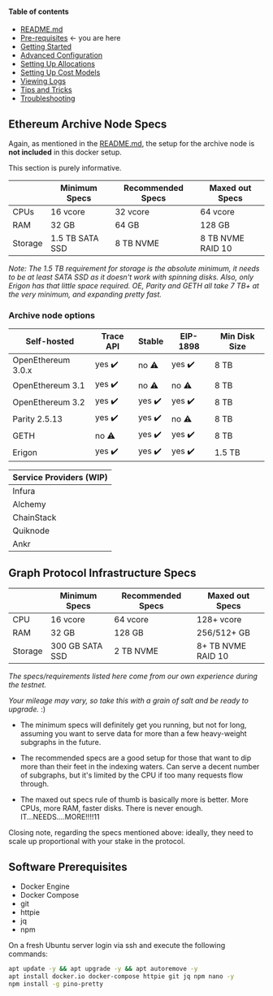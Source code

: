 #### Table of contents

- [README.md](https://github.com/StakeSquid/graphprotocol-mainnet-docker/blob/advanced/README.md)
- [Pre-requisites](https://github.com/StakeSquid/graphprotocol-mainnet-docker/blob/advanced/docs/pre-requisites.md) <- you are here
- [Getting Started](docs/getting-started.md)
- [Advanced Configuration](docs/advanced-config.md)
- [Setting Up Allocations](docs/allocations.md)
- [Setting Up Cost Models](docs/costmodels.md)
- [Viewing Logs](docs/logs.md)
- [Tips and Tricks](docs/tips.md)
- [Troubleshooting](docs/troubleshooting.md)



## Ethereum Archive Node Specs

Again, as mentioned in the [README.md](https://github.com/StakeSquid/graphprotocol-mainnet-docker/blob/advanced/README.md), the setup for the archive node is **not included** in this docker setup.

This section is purely informative.

|         | Minimum Specs   | Recommended Specs | Maxed out Specs   |
| ------- | --------------- | ----------------- | ----------------- |
| CPUs    | 16 vcore        | 32 vcore          | 64 vcore          |
| RAM     | 32 GB           | 64 GB             | 128 GB            |
| Storage | 1.5 TB SATA SSD | 8 TB NVME         | 8 TB NVME RAID 10 |

*Note: The 1.5 TB requirement for storage is the absolute minimum, it needs to be at least SATA SSD as it doesn't work with spinning disks. Also, only Erigon has that little space required. OE, Parity and GETH all take 7 TB+ at the very minimum, and expanding pretty fast.*


### Archive node options

| Self-hosted        | Trace API | Stable | EIP-1898 | Min Disk Size |
| ------------------ | --------- | ------ | -------- | ------------- |
| OpenEthereum 3.0.x | yes ✔️     | no ⚠️   | yes ✔️    | 8 TB          |
| OpenEthereum 3.1   | yes ✔️     | no ⚠️   | no ⚠️     | 8 TB          |
| OpenEthereum 3.2   | yes ✔️     | yes ✔️  | yes ✔️    | 8 TB          |
| Parity 2.5.13      | yes ✔️     | yes ✔️  | no ⚠️     | 8 TB          |
| GETH               | no ⚠️      | yes ✔️  | yes ✔️    | 8 TB          |
| Erigon             | yes ✔️     | yes ✔️  | yes ✔️    | 1.5 TB        |


| Service Providers (WIP) |
| ----------------------- |
| Infura                  |
| Alchemy                 |
| ChainStack              |
| Quiknode                |
| Ankr                    |



## Graph Protocol Infrastructure Specs

|         | Minimum Specs   | Recommended Specs | Maxed out Specs    |
| ------- | --------------- | ----------------- | ------------------ |
| CPU     | 16 vcore        | 64 vcore          | 128+ vcore         |
| RAM     | 32 GB           | 128 GB            | 256/512+ GB        |
| Storage | 300 GB SATA SSD | 2 TB NVME         | 8+ TB NVME RAID 10 |

*The specs/requirements listed here come from our own experience during the testnet.*

*Your mileage may vary, so take this with a grain of salt and be ready to upgrade.* :)

- The minimum specs will definitely get you running, but not for long, assuming you want to serve data for more than a few heavy-weight subgraphs in the future.

- The recommended specs are a good setup for those that want to dip more than their feet in the indexing waters. Can serve a decent number of subgraphs, but it's limited by the CPU if too many requests flow through.

- The maxed out specs rule of thumb is basically more is better. More CPUs, more RAM, faster disks. There is never enough. IT...NEEDS....MORE!!!!11

Closing note, regarding the specs mentioned above: ideally, they need to scale up proportional with your stake in the protocol.




## Software Prerequisites

* Docker Engine
* Docker Compose
* git
* httpie
* jq
* npm

On a fresh Ubuntu server login via ssh and execute the following commands:

```bash
apt update -y && apt upgrade -y && apt autoremove -y
apt install docker.io docker-compose httpie git jq npm nano -y
npm install -g pino-pretty

```

